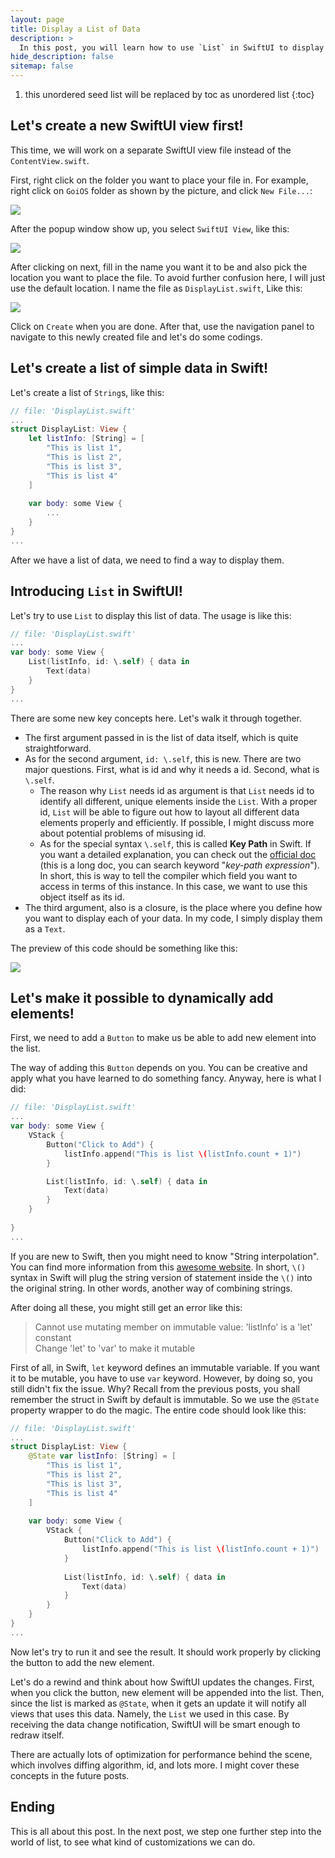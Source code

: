 ```yaml
---
layout: page
title: Display a List of Data
description: >
  In this post, you will learn how to use `List` in SwiftUI to display a list of data.
hide_description: false
sitemap: false
---
```


1. this unordered seed list will be replaced by toc as unordered list
{:toc}

## Let's create a new SwiftUI view first!

This time, we will work on a separate SwiftUI view file instead of the `ContentView.swift`.

First, right click on the folder you want to place your file in. For example, right click on `GoiOS` folder as shown by the picture, and click `New File...`:

![](../assets/img/intro/5/1.png)

After the popup window show up, you select `SwiftUI View`, like this:

![](../assets/img/intro/5/2.png)

After clicking on next, fill in the name you want it to be and also pick the location you want to place the file. To avoid further confusion here, I will just use the default location. I name the file as `DisplayList.swift`, Like this:

![](../assets/img/intro/5/3.png)

Click on `Create` when you are done. After that, use the navigation panel to navigate to this newly created file and let's do some codings.

## Let's create a list of simple data in Swift!

Let's create a list of `String`s, like this:

``` swift
// file: 'DisplayList.swift'
...
struct DisplayList: View {
    let listInfo: [String] = [
        "This is list 1",
        "This is list 2",
        "This is list 3",
        "This is list 4"
    ]
    
    var body: some View {
        ...
    }
}
...
```

After we have a list of data, we need to find a way to display them.

## Introducing `List` in SwiftUI!

Let's try to use `List` to display this list of data. The usage is like this:

``` swift
// file: 'DisplayList.swift'
...
var body: some View {
    List(listInfo, id: \.self) { data in
        Text(data)
    }
}
...
```

There are some new key concepts here. Let's walk it through together.   
- The first argument passed in is the list of data itself, which is quite straightforward. 
- As for the second argument, `id: \.self`, this is new. There are two major questions. First, what is id and why it needs a id. Second, what is `\.self`.
  - The reason why `List` needs id as argument is that `List` needs id to identify all different, unique elements inside the `List`. With a proper id, `List` will be able to figure out how to layout all different data elements properly and efficiently. If possible, I might discuss more about potential problems of misusing id.
  - As for the special syntax `\.self`, this is called **Key Path** in Swift. If you want a detailed explanation, you can check out the [official doc](https://docs.swift.org/swift-book/ReferenceManual/Expressions.html) (this is a long doc, you can search keyword "*key-path expression*"). In short, this is way to tell the compiler which field you want to access in terms of this instance. In this case, we want to use this object itself as its id.
- The third argument, also is a closure, is the place where you define how you want to display each of your data. In my code, I simply display them as a `Text`.

The preview of this code should be something like this:

![](../assets/img/intro/5/4.png)

## Let's make it possible to dynamically add elements!

First, we need to add a `Button` to make us be able to add new element into the list.

The way of adding this `Button` depends on you. You can be creative and apply what you have learned to do something fancy. Anyway, here is what I did:

``` swift
// file: 'DisplayList.swift'
...
var body: some View {
    VStack {
        Button("Click to Add") {
            listInfo.append("This is list \(listInfo.count + 1)")
        }

        List(listInfo, id: \.self) { data in
            Text(data)
        }
    }
    
}
...
```

If you are new to Swift, then you might need to know "String interpolation". You can find more information from this [awesome website](https://www.hackingwithswift.com/read/0/5/string-interpolation). In short, `\()` syntax in Swift will plug the string version of statement inside the `\()` into the original string. In other words, another way of combining strings.


After doing all these, you might still get an error like this:

> Cannot use mutating member on immutable value: 'listInfo' is a 'let' constant  
> Change 'let' to 'var' to make it mutable

First of all, in Swift, `let` keyword defines an immutable variable. If you want it to be mutable, you have to use `var` keyword. However, by doing so, you still didn't fix the issue. Why? Recall from the previous posts, you shall remember the struct in Swift by default is immutable. So we use the `@State` property wrapper to do the magic. The entire code should look like this:

``` swift
// file: 'DisplayList.swift'
...
struct DisplayList: View {
    @State var listInfo: [String] = [
        "This is list 1",
        "This is list 2",
        "This is list 3",
        "This is list 4"
    ]
    
    var body: some View {
        VStack {
            Button("Click to Add") {
                listInfo.append("This is list \(listInfo.count + 1)")
            }
            
            List(listInfo, id: \.self) { data in
                Text(data)
            }
        }
    }
}
...
```

Now let's try to run it and see the result. It should work properly by clicking the button to add the new element.

Let's do a rewind and think about how SwiftUI updates the changes. First, when you click the button, new element will be appended into the list. Then, since the list is marked as `@State`, when it gets an update it will notify all views that uses this data. Namely, the `List` we used in this case. By receiving the data change notification, SwiftUI will be smart enough to redraw itself.

There are actually lots of optimization for performance behind the scene, which involves diffing algorithm, id, and lots more. I might cover these concepts in the future posts.

## Ending

This is all about this post. In the next post, we step one further step into the world of list, to see what kind of customizations we can do.

<!-- Continue with [Use Button](button.md){:.heading.flip-title}
{:.read-more} -->
